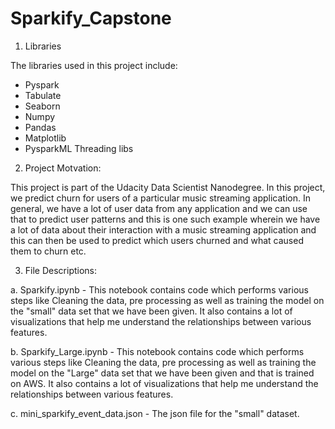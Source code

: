# Sparkify_Capstone

1. Libraries 

The libraries used in this project include:
* Pyspark
* Tabulate
* Seaborn
* Numpy
* Pandas
* Matplotlib
* PysparkML
Threading libs

2. Project Motvation:

This project is part of the Udacity Data Scientist Nanodegree. In this project, we predict churn for users of a particular music streaming application. In general, we have a lot of user data from any application and we can use that to predict user patterns and this is one such example wherein we have a lot of data about their interaction with a music streaming application and this can then be used to predict which users churned and what caused them to churn etc.

3. File Descriptions:

a. Sparkify.ipynb - This notebook contains code which performs various steps like Cleaning the data, pre processing as well as training the model on the "small" data set that we have been given. It also contains a lot of visualizations that help me understand the relationships between various features.

b. Sparkify_Large.ipynb - This notebook contains code which performs various steps like Cleaning the data, pre processing as well as training the model on the "Large" data set that we have been given and that is trained on AWS. It also contains a lot of visualizations that help me understand the relationships between various features.

c. mini_sparkify_event_data.json - The json file for the "small" dataset.
